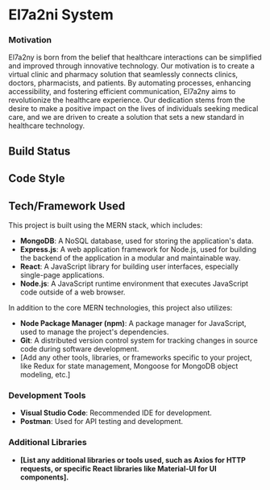 # El7a2ni System

### Motivation

El7a2ny is born from the belief that healthcare interactions can be simplified and improved through innovative technology. Our motivation is to create a virtual clinic and pharmacy solution that seamlessly connects clinics, doctors, pharmacists, and patients. By automating processes, enhancing accessibility, and fostering efficient communication, El7a2ny aims to revolutionize the healthcare experience. Our dedication stems from the desire to make a positive impact on the lives of individuals seeking medical care, and we are driven to create a solution that sets a new standard in healthcare technology.

## Build Status

## Code Style

## Tech/Framework Used

This project is built using the MERN stack, which includes:

- **MongoDB**: A NoSQL database, used for storing the application's data.
- **Express.js**: A web application framework for Node.js, used for building the backend of the application in a modular and maintainable way.
- **React**: A JavaScript library for building user interfaces, especially single-page applications.
- **Node.js**: A JavaScript runtime environment that executes JavaScript code outside of a web browser.

In addition to the core MERN technologies, this project also utilizes:

- **Node Package Manager (npm)**: A package manager for JavaScript, used to manage the project's dependencies.
- **Git**: A distributed version control system for tracking changes in source code during software development.
- [Add any other tools, libraries, or frameworks specific to your project, like Redux for state management, Mongoose for MongoDB object modeling, etc.]

### Development Tools

- **Visual Studio Code**: Recommended IDE for development.
- **Postman**: Used for API testing and development.

### Additional Libraries

- **[List any additional libraries or tools used, such as Axios for HTTP requests, or specific React libraries like Material-UI for UI components].**
